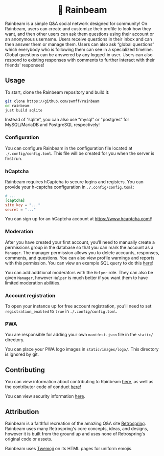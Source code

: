 <h1 align="center">🌈 Rainbeam</h1>

Rainbeam is a simple Q&A social network designed for community! On Rainbeam, users can create and customize their profile to look how they want, and then other users can ask them questions using their account or an anonymous username. Users receive questions in their inbox and can then answer them or manage them. Users can also ask “global questions” which everybody who is following them can see in a specialized timeline. Global questions can be answered by any logged-in user. Users can also respond to existing responses with comments to further interact with their friends' responses!

## Usage

To start, clone the Rainbeam repository and build it:

```bash
git clone https://github.com/swmff/rainbeam
cd rainbeam
just build sqlite
```

Instead of “sqlite”, you can also use “mysql" or "postgres” for MySQL/MariaDB and PostgreSQL respectively!

### Configuration

You can configure Rainbeam in the configuration file located at `./.config/config.toml`. This file will be created for you when the server is first run.

### hCaptcha

Rainbeam requires hCaptcha to secure logins and registers. You can provide your h-captcha configuration in `./.config/config.toml`:

```toml
# ...
[captcha]
site_key = "..."
secret = "..."
```

You can sign up for an hCaptcha account at <https://www.hcaptcha.com/>!

### Moderation

After you have created your first account, you'll need to manually create a permissions group in the database so that you can mark the account as a `Manager`. The manager permission allows you to delete accounts, responses, comments, and questions. You can also view profile warnings and reports with this permission. You can view an example SQL query to do this [here](https://github.com/swmff/rainbeam/blob/master/sql/moderation.sql)!

You can add additional moderators with the `Helper` role. They can also be given `Manager`, however `Helper` is much better if you want them to have limited moderation abilities.

### Account registration

To open your instance up for free account registration, you'll need to set `registration_enabled` to `true` in `./.config/config.toml`.

### PWA

You are responsible for adding your own `manifest.json` file in the `static/` directory.

You can place your PWA logo images in `static/images/logo/`. This directory is ignored by git.

## Contributing

You can view information about contributing to Rainbeam [here](https://github.com/swmff/rainbeam/blob/master/.github/CONTRIBUTING.md), as well as the contributor code of conduct [here](https://github.com/swmff/rainbeam/blob/master/.github/CODE_OF_CONDUCT.md)!

You can view security information [here](https://github.com/swmff/rainbeam/blob/master/SECURITY.md).

## Attribution

Rainbeam is a faithful recreation of the amazing Q&A site [Retrospring](https://github.com/Retrospring/retrospring). Rainbeam uses many Retrospring's core concepts, ideas, and designs, however it is built from the ground up and uses none of Retrospring's original code or assets.

Rainbeam uses [Twemoji](https://github.com/jdecked/twemoji) on its HTML pages for uniform emojis.
